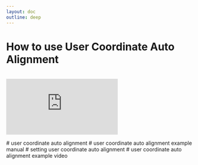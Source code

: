 ```yaml
---
layout: doc
outline: deep
---
```


# How to use User Coordinate Auto Alignment

<br>

<iframe class="iframe-resources" src="https://rainbowco-my.sharepoint.com/:p:/g/personal/hyoin_rainbow-robotics_com/EWYB6-q72VNIuq_XJYBx3tABAQ1T1FcRKtuLAZ1ddfaPWA?e=rDRhgi&amp;action=embedview&amp;wdbipreview=true&amp;wdAr=1.7777777777777777" frameborder="0"></iframe>

\# user coordinate auto alignment
\# user coordinate auto alignment example manual
\# setting user coordinate auto alignment
\# user coordinate auto alignment example video
